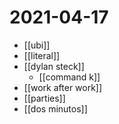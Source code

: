 # 2021-04-17

- [[ubi]]
- [[literal]]
- [[dylan steck]]
  - [[command k]]
- [[work after work]]
- [[parties]]
- [[dos minutos]]
